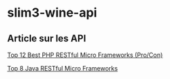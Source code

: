 # slim3-wine-api

## Article sur les API

[Top 12 Best PHP RESTful Micro Frameworks (Pro/Con)](http://www.gajotres.net/best-available-php-restful-micro-frameworks/)

[Top 8 Java RESTful Micro Frameworks](http://www.gajotres.net/best-available-java-restful-micro-frameworks/)


